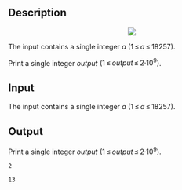 ## Description

<div><center> <img class="tex-graphics" src="file://M9MvuGVb.png" style="max-width: 100.0%;max-height: 100.0%;"> </center></div><div class="input-specification"><p>The input contains a single integer <span class="tex-span"><i>a</i></span> (<span class="tex-span">1 ≤ <i>a</i> ≤ 18257</span>).</p></div><div class="output-specification"><p>Print a single integer <span class="tex-span"><i>output</i></span> (<span class="tex-span">1 ≤ <i>output</i> ≤ 2·10<sup class="upper-index">9</sup>)</span>.</p></div>

## Input

<p>The input contains a single integer <span class="tex-span"><i>a</i></span> (<span class="tex-span">1 ≤ <i>a</i> ≤ 18257</span>).</p>

## Output

<p>Print a single integer <span class="tex-span"><i>output</i></span> (<span class="tex-span">1 ≤ <i>output</i> ≤ 2·10<sup class="upper-index">9</sup>)</span>.</p>





```input1
2

```




```output1
13
```



